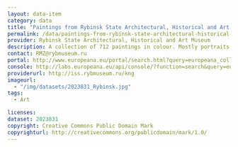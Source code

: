 ```yaml
---
layout: data-item
category: data
title: "Paintings from Rybinsk State Architectural, Historical and Art Museum"
permalink: /data/paintings-from-rybinsk-state-architectural-historical-and-art-museum
provider: Rybinsk State Architectural, Historical and Art Museum
description: A collection of 712 paintings in colour. Mostly portraits and historic events. 
contact: RMZ@rybmuseum.ru
portal: http://www.europeana.eu/portal/search.html?query=europeana_collectionName:2023831*&qf=painting&qf=REUSABILITY:open&rows=24
console: http://labs.europeana.eu/api/console/?function=search&query=europeana_collectionName:2023831*&qf=painting&reusability=open&rows=24
providerurl: http://iss.rybmuseum.ru/kng
imageurl:
  - "/img/datasets/2023831_Rybinsk.jpg"
tags:
  - Art

licenses:
dataset: 2023831
copyright: Creative Commons Public Domain Mark
copyrighturl: http://creativecommons.org/publicdomain/mark/1.0/
---
```

